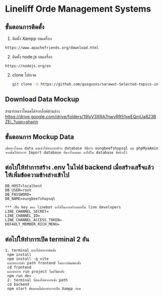 
# Lineliff Orde Management Systems
## ขั้นตอนการติดตั้ง
1. ติดตั้ง Xampp บนเครื่อง
```
https://www.apachefriends.org/download.html
```
2. ติดตั้ง node.js บนเครื่อง
```
https://nodejs.org/en
```
2. clone โปรเจค
   ```bash
   git clone -b https://github.com/gusgusxs/sarawut-Selected-topics-in-DSSI.git
   ```
## Download Data Mockup
สามารถดาวโหลดได้จากลิ้งค์ด้านล่าง
https://drive.google.com/drive/folders/19lyV3XRA7nwvRft51xeEQmUa823BZEj_?usp=sharin
## ขั้นตอนการ Mockup Data
```
เมื่อดาวโหลด data มาแล้วให้ทำการสร้าง database ที่ชื่อว่า oungbeefshopsql บน phpMyaAmin
จากนั้นให้ทำการ Import database ที่ดาวโหลดมา ลงไปใน database ที่สร้างไว้

```
## ต่อไปให้ทำการสร้าง .env ในไฟล์ backend เมื่อสร้างเสร็จแล้วให้เพิ่มข้อความข้างล่างเข้าไป
```
DB_HOST=localhost
DB_USER=root
DB_PASSWORD=
DB_NAME=oungbeefshopsql

*** เป็น key ของ linebot หาได้ในการสร้างบอทใน line developers
LINE_CHANNEL_SECRET=
LINE_CHANNEL_ID=
LINE_CHANNEL_ACCESS_TOKEN=
DEFAULT_MEMBER_RICH_MENU=
```
## ต่อไปให้ทำการเปิด terminal 2 อัน
```
1. terminal แรกให้ทำการติดตั้ง
 npm install
 npm install -g vite
 และทำการเข้า path frontend โดยการพิมพ์คำสั่ง
 cd frontend
 และทำการ run project โดยใช้คำสั่ง
 npm run dev
 2. terminal ที่สองให้ทำการเข้า path
 cd backend
 npm start ขั้นตอนนี้ต้องทำการเปิด Xampp ก่อน
```
